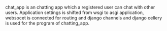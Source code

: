 chat_app is an chatting app which a registered user can chat with other users.
Application settings is shifted from wsgi to asgi application, websocet is connected for routing and django channels and django cellery is used for the program of chatting_app.
